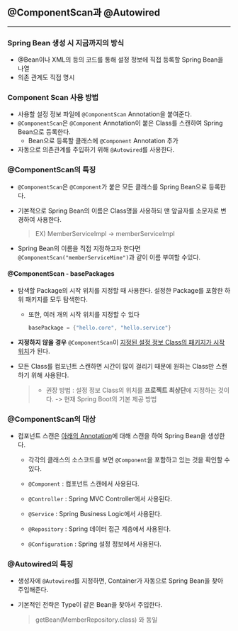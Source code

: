 ## @ComponentScan과 @Autowired

---

### Spring Bean 생성 시 지금까지의 방식

- @Bean이나 XML의 <bean> 등의 코드를 통해 설정 정보에 직접 등록할 Spring Bean을 나열
- 의존 관계도 직접 명시



### Component Scan 사용 방법

- 사용할 설정 정보 파일에 `@ComponentScan` Annotation을 붙여준다.
- `@ComponentScan`은 `@Component` Annotation이 붙은 Class를 스캔하여 Spring Bean으로 등록한다.
  - Bean으로 등록할 클래스에 `@Component` Annotation 추가
- 자동으로 의존관계를 주입하기 위해 `@Autowired`를 사용한다.



### @ComponentScan의 특징

- `@ComponentScan`은  `@Component`가 붙은 모든 클래스를 Spring Bean으로 등록한다.

- 기본적으로 Spring Bean의 이름은 Class명을 사용하되 맨 앞글자를 소문자로 변경하여 사용한다.

  > EX) MemberServiceImpl -> memberServiceImpl

- Spring Bean의 이름을 직접 지정하고자 한다면 `@ComponentScan("memberServiceMine")`과 같이 이름 부여할 수있다.

#### @ComponentScan - basePackages

- 탐색할 Package의 시작 위치를 지정할 때 사용한다. 설정한 Package를 포함한 하위 패키지를 모두 탐색한다.

  - 또한, 여러 개의 시작 위치를 지정할 수 있다

    ```java
    basePackage = {"hello.core", "hello.service"}
    ```

- **지정하지 않을 경우** `@ComponentScan`이 <u>지정된 설정 정보 Class의 패키지가 시작 위치</u>가 된다.

- 모든 Class를 컴포넌트 스캔하면 시간이 많이 걸리기 때문에 원하는 Class만 스캔하기 위해 사용된다.

  > * 권장 방법 : 설정 정보 Class의 위치를 **프로젝트 최상단**에 지정하는 것이다. -> 현재 Spring Boot의 기본 제공 방법



### @ComponentScan의 대상

- 컴포넌트 스캔은 <u>아래의 Annotation</u>에 대해 스캔을 하여 Spring Bean을 생성한다.

  - 각각의 클래스의 소스코드를 보면 `@Component`을 포함하고 있는 것을 확인할 수 있다.

  - `@Component` : 컴포넌트 스캔에서 사용된다.

  - `@Controller` : Spring MVC Controller에서 사용된다.

  - `@Service` : Spring Business Logic에서 사용된다.

  - `@Repository` : Spring 데이터 접근 계층에서 사용된다.

  - `@Configuration` : Spring 설정 정보에서 사용된다.

    

### @Autowired의 특징

- 생성자에 `@Autowired`를 지정하면, Container가 자동으로 Spring Bean을 찾아 주입해준다.

- 기본적인 전략은 Type이 같은 Bean을 찾아서 주입한다.

  > getBean(MemberRepository.class) 와 동일